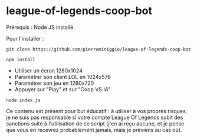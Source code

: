 # league-of-legends-coop-bot

Prérequis : Node JS installé

Pour l'installer :
```
git clone https://github.com/pierreminiggio/league-of-legends-coop-bot
```

```
npm install
```

- Utiliser un écran 1280x1024
- Paramétrer son client LOL en 1024x576
- Paramétrer son jeu en 1280x720
- Appuyer sur "Play" et sur "Coop VS IA"
```
node index.js
```

Ce contenu est présent pour but éducatif :
à utiliser à vos propres risques, je ne suis pas responsable si votre compte League Of Legends subit des sanctions suite à l'utilisation de ce script (j'en ai reçu aucune, et je pense que vous en recevrez probablement jamais, mais je préviens au cas où).
